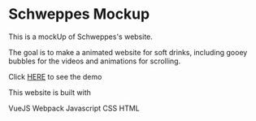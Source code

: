 # Schweppes Mockup

This is a mockUp of Schweppes's website.

The goal is to make a animated website for soft drinks, including gooey bubbles for the videos and animations for scrolling.

Click [HERE](https://diana-dai.github.io/Schweppes-Copy/build/index.html) to see the demo


This website is built with

VueJS
Webpack
Javascript
CSS 
HTML
